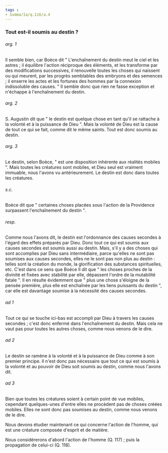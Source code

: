 ```yaml
---
tags : 
- Summa/Ia/q.116/a.4
---
```


### Tout est-il soumis au destin ?



###### arg. 1
Il semble bien, car Boèce dit " L'enchaînement du destin meut le ciel et les astres ; il équilibre l'action réciproque des éléments, et les transforme par des modifications successives, il renouvelle toutes les choses qui naissent ou qui meurent, par les progrès semblables des embryons et des semences ; il enserre les actes et les fortunes des hommes par la connexion indissoluble des causes. " Il semble donc que rien ne fasse exception et n'échappe à l'enchaînement du destin. 

###### arg. 2
S. Augustin dit que " le destin est quelque chose en tant qu'il se rattache à la volonté et à la puissance de Dieu ". Mais la volonté de Dieu est la cause de tout ce qui se fait, comme dit le même saints. Tout est donc soumis au destin. 

###### arg. 3
Le destin, selon Boèce, " est une disposition inhérente aux réalités mobiles ". Mais toutes les créatures sont mobiles, et Dieu seul est vraiment immuable, nous l'avons vu antérieurement. Le destin est donc dans toutes les créatures. 

###### s.c.
Boèce dit que " certaines choses placées sous l'action de la Providence surpassent l'enchaînement du destin ". 

###### resp.
Comme nous l'avons dit, le destin est l'ordonnance des causes secondes à l'égard des effets préparés par Dieu. Donc tout ce qui est soumis aux causes secondes est soumis aussi au destin. Mais, s'il y a des choses qui sont accomplies par Dieu sans intermédiaire, parce qu'elles ne sont pas soumises aux causes secondes, elles ne le sont pas non plus au destin : telles sont la création du monde, la glorification des substances spirituelles, etc. C'est dans ce sens que Boèce Il dit que " les choses proches de la divinité et fixées avec stabilité par elle, dépassent l'ordre de la mutabilité fatale ". Il en résulte évidemment que " plus une chose s'éloigne de la pensée première, plus elle est enchaînée par les liens puissants du destin ", car elle est davantage soumise à la nécessité des causes secondes. 

###### ad 1
Tout ce qui se touche ici-bas est accompli par Dieu à travers les causes secondes ; c'est donc enfermé dans l'enchaînement du destin. Mais cela ne vaut pas pour toutes les autres choses, comme nous venons de le dire. 

###### ad 2
Le destin se ramène à la volonté et à la puissance de Dieu comme à son premier principe. Il n'est donc pas nécessaire que tout ce qui est soumis à la volonté et au pouvoir de Dieu soit soumis au destin, comme nous l'avons dit. 

###### ad 3
Bien que toutes les créatures soient à certain point de vue mobiles, cependant quelques-unes d'entre elles ne procèdent pas de choses créées mobiles. Elles ne sont donc pas soumises au destin, comme nous venons de le dire. 

Nous devons étudier maintenant ce qui concerne l'action de l'homme, qui est une créature composée d'esprit et de matière. 

Nous considérerons d'abord l'action de l'homme (Q. 117) ; puis la propagation de celui-ci (Q. 118). 



